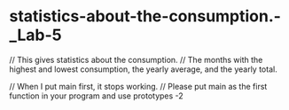 # statistics-about-the-consumption.-_Lab-5
// This gives statistics about the consumption. 
// The months with the highest and lowest consumption, the yearly average, and the yearly total.

// When I put main first, it stops working. 
// Please put main as the first function in your program and use prototypes -2
